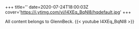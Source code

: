 +++
title=''
date=2020-07-24T18:00:03Z
cover='https://i.ytimg.com/vi/I4XEq_BqNl8/hqdefault.jpg'
+++

All content belongs to GlennBeck.
{{< youtube I4XEq_BqNl8 >}}
